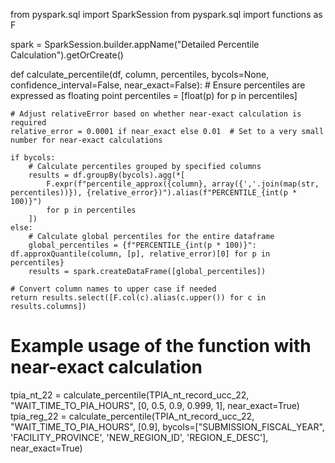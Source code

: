 from pyspark.sql import SparkSession
from pyspark.sql import functions as F

spark = SparkSession.builder.appName("Detailed Percentile Calculation").getOrCreate()

def calculate_percentile(df, column, percentiles, bycols=None, confidence_interval=False, near_exact=False):
    # Ensure percentiles are expressed as floating point
    percentiles = [float(p) for p in percentiles]

    # Adjust relativeError based on whether near-exact calculation is required
    relative_error = 0.0001 if near_exact else 0.01  # Set to a very small number for near-exact calculations

    if bycols:
        # Calculate percentiles grouped by specified columns
        results = df.groupBy(bycols).agg(*[
            F.expr(f"percentile_approx({column}, array({','.join(map(str, percentiles))}), {relative_error})").alias(f"PERCENTILE_{int(p * 100)}")
            for p in percentiles
        ])
    else:
        # Calculate global percentiles for the entire dataframe
        global_percentiles = {f"PERCENTILE_{int(p * 100)}": df.approxQuantile(column, [p], relative_error)[0] for p in percentiles}
        results = spark.createDataFrame([global_percentiles])

    # Convert column names to upper case if needed
    return results.select([F.col(c).alias(c.upper()) for c in results.columns])

# Example usage of the function with near-exact calculation
tpia_nt_22 = calculate_percentile(TPIA_nt_record_ucc_22, "WAIT_TIME_TO_PIA_HOURS", [0, 0.5, 0.9, 0.999, 1], near_exact=True)
tpia_reg_22 = calculate_percentile(TPIA_nt_record_ucc_22, "WAIT_TIME_TO_PIA_HOURS", [0.9], bycols=["SUBMISSION_FISCAL_YEAR", 'FACILITY_PROVINCE', 'NEW_REGION_ID', 'REGION_E_DESC'], near_exact=True)
